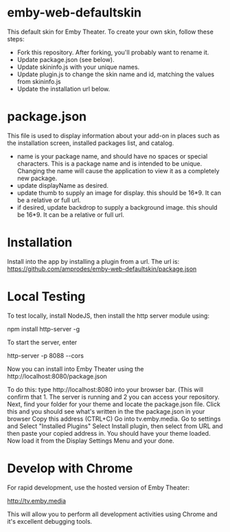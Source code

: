 # emby-web-defaultskin

This default skin for Emby Theater. To create your own skin, follow these steps:

* Fork this repository. After forking, you'll probably want to rename it.
* Update package.json (see below). 
* Update skininfo.js with your unique names.
* Update plugin.js to change the skin name and id, matching the values from skininfo.js
* Update the installation url below.

# package.json

This file is used to display information about your add-on in places such as the installation screen, installed packages list, and catalog.

* name is your package name, and should have no spaces or special characters. This is a package name and is intended to be unique. Changing the name will cause the application to view it as a completely new package.
* update displayName as desired.
* update thumb to supply an image for display. this should be 16*9. It can be a relative or full url.
* if desired, update backdrop to supply a background image. this should be 16*9. It can be a relative or full url.

# Installation

Install into the app by installing a plugin from a url. The url is: https://github.com/amprodes/emby-web-defaultskin/package.json

# Local Testing

To test locally, install NodeJS, then install the http server module using:

npm install http-server -g

To start the server, enter

http-server -p 8088 --cors

Now you can install into Emby Theater using the http://localhost:8080/package.json

To do this: type http://localhost:8080 into your browser bar. (This will confirm that 1. The server is running and 2 you can access your repository.
Next, find your folder for your theme and locate the package.json file.
Click this and you should see what's written in the the package.json in your browser
Copy this address (CTRL+C)
Go into tv.emby.media. Go to settings and Select "Installed Plugins"
Select Install plugin, then select from URL and then paste your copied address in.
You should have your theme loaded.
Now load it from the Display Settings Menu and your done.


# Develop with Chrome

For rapid development, use the hosted version of Emby Theater:

http://tv.emby.media

This will allow you to perform all development activities using Chrome and it's excellent debugging tools.
